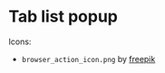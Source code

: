 Tab list popup
==============

Icons:
- `browser_action_icon.png` by [freepik][freepik]

[freepik]: https://www.flaticon.com/authors/freepik
